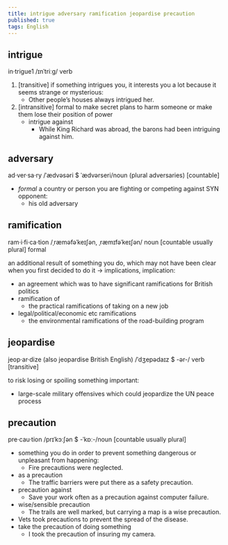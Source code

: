 ```yaml
---
title: intrigue adversary ramification jeopardise precaution
published: true
tags: English
---
```


## intrigue

in·trigue1 /ɪnˈtriːɡ/ verb

1. [transitive] if something intrigues you, it interests you a lot because it seems strange or mysterious:
   - Other people’s houses always intrigued her.
2. [intransitive] formal to make secret plans to harm someone or make them lose their position of power
   - intrigue against
     - While King Richard was abroad, the barons had been intriguing against him.

## adversary

ad·ver·sa·ry /ˈædvəsəri $ ˈædvərseri/noun (plural adversaries) [countable]

- _formal_ a country or person you are fighting or competing against SYN opponent:
  - his old adversary

## ramification

ram·i·fi·ca·tion /ˌræməfəˈkeɪʃən, ˌræmɪfəˈkeɪʃən/ noun [countable usually plural] formal

an additional result of something you do, which may not have been clear when you first decided to do it → implications, implication:

- an agreement which was to have significant ramifications for British politics
- ramification of
  - the practical ramifications of taking on a new job
- legal/political/economic etc ramifications
  - the environmental ramifications of the road-building program

## jeopardise

jeop·ar·dize (also jeopardise British English) /ˈdʒepədaɪz $ -ər-/ verb [transitive]

to risk losing or spoiling something important:

- large-scale military offensives which could jeopardize the UN peace process

## precaution

pre·cau·tion /prɪˈkɔːʃən $ -ˈkɒː-/noun [countable usually plural]

- something you do in order to prevent something dangerous or unpleasant from happening:
  - Fire precautions were neglected.
- as a precaution
  - The traffic barriers were put there as a safety precaution.
- precaution against
  - Save your work often as a precaution against computer failure.
- wise/sensible precaution
  - The trails are well marked, but carrying a map is a wise precaution.
- Vets took precautions to prevent the spread of the disease.
- take the precaution of doing something
  - I took the precaution of insuring my camera.
